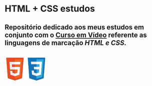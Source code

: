 # HTML + CSS estudos
###
 ## Repositório dedicado aos meus estudos em conjunto com o **[Curso em Vídeo](https://www.cursoemvideo.com/curso/curso-html5-e-css3-modulo-2-de-5-40-horas/)** referente as linguagens de marcação *HTML e CSS.*
<div style="display: inline_block"><br>
  <img align="center" alt="Rafa-HTML" height="75" width="65" src="https://raw.githubusercontent.com/devicons/devicon/master/icons/html5/html5-original.svg">
  <img align="center" alt="Rafa-CSS" height="75" width="65" src="https://raw.githubusercontent.com/devicons/devicon/master/icons/css3/css3-original.svg">
</div>

